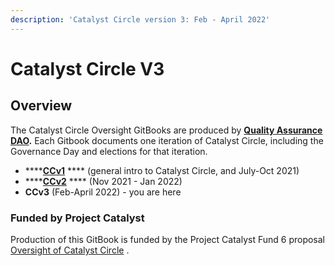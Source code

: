 ```yaml
---
description: 'Catalyst Circle version 3: Feb - April 2022'
---
```


# Catalyst Circle V3

## Overview <a href="#overview" id="overview"></a>

The Catalyst Circle Oversight GitBooks are produced by [**Quality Assurance DAO**](https://quality-assurance-dao.github.io)**.** Each Gitbook documents one iteration of Catalyst Circle, including the Governance Day and elections for that iteration.

* ****[**CCv1**](https://catalyst-swarm.gitbook.io/catalyst-circle/) **** (general intro to Catalyst Circle, and July-Oct 2021)
* ****[**CCv2**](https://quality-assurance-dao.gitbook.io/catalyst-circle-oversight-v2/) **** (Nov 2021 - Jan 2022)
* **CCv3** (Feb-April 2022) - you are here

### Funded by Project Catalyst

Production of this GitBook is funded by the Project Catalyst Fund 6 proposal [Oversight of Catalyst Circle](https://cardano.ideascale.com/c/idea/370088) .
